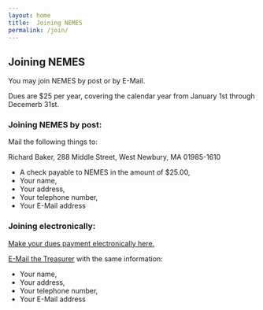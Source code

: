 ```yaml
---
layout: home
title:  Joining NEMES
permalink: /join/
---
```


## Joining NEMES

You may join NEMES by post or by E-Mail.

Dues are $25 per year, covering the calendar year from January 1st through Decemerb 31st.

### Joining NEMES by post:

Mail the following things to:

Richard Baker,
288 Middle Street,
West Newbury, MA 01985-1610 

+ A check payable to NEMES in the amount of $25.00,
+ Your name,
+ Your address,
+ Your telephone number,
+ Your E-Mail address

### Joining electronically:

[Make your dues payment electronically here.](https://squareup.com/store/new-england-model-engineering-society/item/nemes-dues#)

[E-Mail the Treasurer](mailto:treasurer@neme-s.org) with the same information:

+ Your name,   
+ Your address, 
+ Your telephone number,
+ Your E-Mail address

